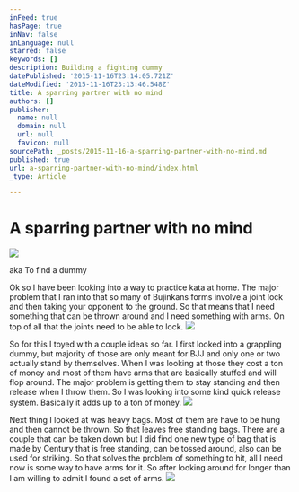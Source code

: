 ```yaml
---
inFeed: true
hasPage: true
inNav: false
inLanguage: null
starred: false
keywords: []
description: Building a fighting dummy
datePublished: '2015-11-16T23:14:05.721Z'
dateModified: '2015-11-16T23:13:46.548Z'
title: A sparring partner with no mind
authors: []
publisher:
  name: null
  domain: null
  url: null
  favicon: null
sourcePath: _posts/2015-11-16-a-sparring-partner-with-no-mind.md
published: true
url: a-sparring-partner-with-no-mind/index.html
_type: Article

---
```

# A sparring partner with no mind
![](https://the-grid-user-content.s3-us-west-2.amazonaws.com/08480e88-9432-4d55-bcef-87273fdb7243.jpg)

aka To find a dummy

Ok so I have been looking into a way to practice kata at home. The major problem that I ran into that so many of Bujinkans forms involve a joint lock and then taking your opponent to the ground. So that means that I need something that can be thrown around and I need something with arms. On top of all that the joints need to be able to lock.
![](https://the-grid-user-content.s3-us-west-2.amazonaws.com/ac93dafa-cb78-447b-9f3c-20332a6fc849.jpg)

So for this I toyed with a couple ideas so far. I first looked into a grappling dummy, but majority of those are only meant for BJJ and only one or two actually stand by themselves. When I was looking at those they cost a ton of money and most of them have arms that are basically stuffed and will flop around. The major problem is getting them to stay standing and then release when I throw them. So I was looking into some kind quick release system. Basically it adds up to a ton of money.
![](https://the-grid-user-content.s3-us-west-2.amazonaws.com/5faad0a6-ec6a-44f8-8b0b-44ffccce27cc.png)

Next thing I looked at was heavy bags. Most of them are have to be hung and then cannot be thrown. So that leaves free standing bags. There are a couple that can be taken down but I did find one new type of bag that is made by Century that is free standing, can be tossed around, also can be used for striking. So that solves the problem of something to hit, all I need now is some way to have arms for it. So after looking around for longer than I am willing to admit I found a set of arms.
![](https://the-grid-user-content.s3-us-west-2.amazonaws.com/37351dc5-2be4-4cb2-9826-2e96ba830521.jpg)